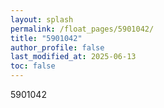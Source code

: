 ```yaml
---
layout: splash
permalink: /float_pages/5901042/
title: "5901042"
author_profile: false
last_modified_at: 2025-06-13
toc: false
---
```

 
5901042
